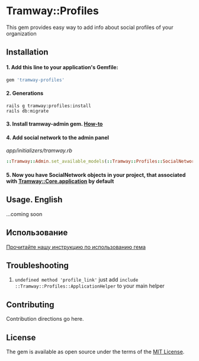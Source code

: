 # Tramway::Profiles

This gem provides easy way to add info about social profiles of your organization

## Installation

#### 1. Add this line to your application's Gemfile:

```ruby
gem 'tramway-profiles'
```

#### 2. Generations

```shell
rails g tramway:profiles:install
rails db:migrate
```

#### 3. Install tramway-admin gem. [How-to](https://github.com/ulmic/tramway-dev/tree/develop/tramway-admin)

#### 4. Add social network to the admin panel

*app/initializers/tramway.rb*

```ruby
::Tramway::Admin.set_available_models(::Tramway::Profiles::SocialNetwork, project: :your_project_name)
```

#### 5. Now you have SocialNetwork objects in your project, that associated with [Tramway::Core.application](https://github.com/ulmic/tramway-dev/tree/develop/tramway-core#how-to-create-model-that-will-be-an-application-model-for-the-tramway) by default

## Usage. English

...coming soon

## Использование
[Прочитайте нашу инструкцию по использованию гема](https://github.com/ulmic/tramway-dev/blob/develop/tramway-profiles/docs/main.md)

## Troubleshooting

1. `undefined method 'profile_link'` just add `include ::Tramway::Profiles::ApplicationHelper` to your main helper

## Contributing
Contribution directions go here.

## License
The gem is available as open source under the terms of the [MIT License](http://opensource.org/licenses/MIT).
